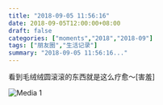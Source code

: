 ```yaml
---
title: "2018-09-05 11:56:16"
date: 2018-09-05T12:00:00+08:00
draft: false
categories: ["moments","2018","2018-09"]
tags: ["朋友圈","生活记录"]
summary: "2018-09-05 11:56:16..."
---
```


看到毛绒绒圆滚滚的东西就是这么疗愈～[害羞]

![Media 1](/Moments/photos/2018-09-05/201809051156160.jpg)

